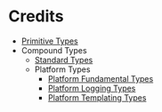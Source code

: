 # Credits

- [Primitive Types](https://docs.oracle.com/en/java/javase/11/)
- Compound Types
	- [Standard Types](https://docs.oracle.com/en/java/javase/11/docs/api/index.html)
	- Platform Types
		- [Platform Fundamental Types](https://vertx.io/)
		- [Platform Logging Types](https://logback.qos.ch/)
		- [Platform Templating Types](https://mustache.github.io/)
